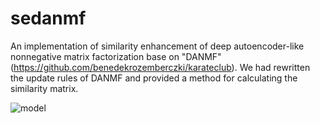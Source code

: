 # sedanmf
An implementation of similarity enhancement of deep autoencoder-like nonnegative matrix factorization base on "DANMF" (https://github.com/benedekrozemberczki/karateclub).
We had rewritten the update rules of DANMF and provided a method for calculating the similarity matrix.

![model](https://github.com/xiaoharen/sedanmf/assets/97172309/1582e504-2d0e-42f5-bdea-fc6dd9189a34)

